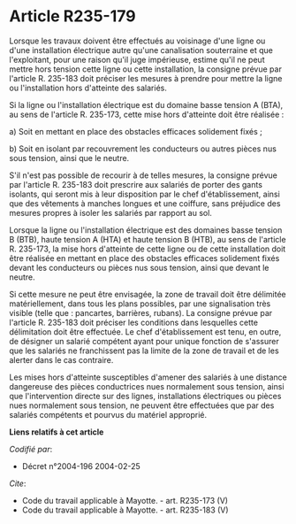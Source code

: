 # Article R235-179

Lorsque les travaux doivent être effectués au voisinage d'une ligne ou d'une installation électrique autre qu'une
canalisation souterraine et que l'exploitant, pour une raison qu'il juge impérieuse, estime qu'il ne peut mettre hors tension
cette ligne ou cette installation, la consigne prévue par l'article R. 235-183 doit préciser les mesures à prendre pour
mettre la ligne ou l'installation hors d'atteinte des salariés. 

Si la ligne ou l'installation électrique est du domaine basse tension A (BTA), au sens de l'article R. 235-173, cette mise
hors d'atteinte doit être réalisée : 

a) Soit en mettant en place des obstacles efficaces solidement fixés ; 

b) Soit en isolant par recouvrement les conducteurs ou autres pièces nus sous tension, ainsi que le neutre. 

S'il n'est pas possible de recourir à de telles mesures, la consigne prévue par l'article R. 235-183 doit prescrire aux
salariés de porter des gants isolants, qui seront mis à leur disposition par le chef d'établissement, ainsi que des vêtements
à manches longues et une coiffure, sans préjudice des mesures propres à isoler les salariés par rapport au sol. 

Lorsque la ligne ou l'installation électrique est des domaines basse tension B (BTB), haute tension A (HTA) et haute tension
B (HTB), au sens de l'article R. 235-173, la mise hors d'atteinte de cette ligne ou de cette installation doit être réalisée
en mettant en place des obstacles efficaces solidement fixés devant les conducteurs ou pièces nus sous tension, ainsi que
devant le neutre. 

Si cette mesure ne peut être envisagée, la zone de travail doit être délimitée matériellement, dans tous les plans possibles,
par une signalisation très visible (telle que : pancartes, barrières, rubans). La consigne prévue par l'article R. 235-183
doit préciser les conditions dans lesquelles cette délimitation doit être effectuée. Le chef d'établissement est tenu, en
outre, de désigner un salarié compétent ayant pour unique fonction de s'assurer que les salariés ne franchissent pas la
limite de la zone de travail et de les alerter dans le cas contraire. 

Les mises hors d'atteinte susceptibles d'amener des salariés à une distance dangereuse des pièces conductrices nues
normalement sous tension, ainsi que l'intervention directe sur des lignes, installations électriques ou pièces nues
normalement sous tension, ne peuvent être effectuées que par des salariés compétents et pourvus du matériel approprié.

**Liens relatifs à cet article**

_Codifié par_:

  - Décret n°2004-196 2004-02-25

_Cite_:

  - Code du travail applicable à Mayotte. - art. R235-173 (V)
  - Code du travail applicable à Mayotte. - art. R235-183 (V)
